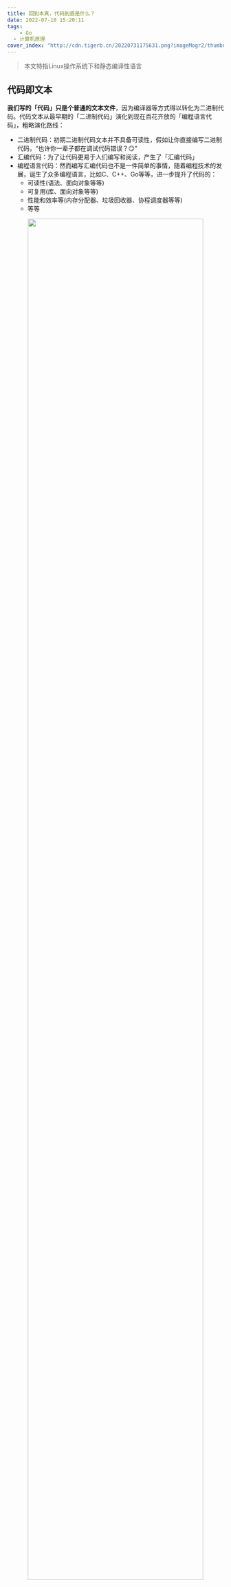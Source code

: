 ```yaml
---
title: 回到本真，代码到底是什么？
date: 2022-07-10 15:20:11
tags: 
	- Go
  - 计算机原理
cover_index: "http://cdn.tigerb.cn/20220731175631.png?imageMogr2/thumbnail/640x480!/format/webp/blur/1x0/quality/75|imageslim"
---
```


> 本文特指Linux操作系统下和静态编译性语言

## 代码即文本

**我们写的「代码」只是个普通的文本文件**，因为编译器等方式得以转化为二进制代码。代码文本从最早期的「二进制代码」演化到现在百花齐放的「编程语言代码」，粗略演化路线：

- 二进制代码：初期二进制代码文本并不具备可读性，假如让你直接编写二进制代码，“也许你一辈子都在调试代码错误？😏”
- 汇编代码：为了让代码更易于人们编写和阅读，产生了「汇编代码」
- 编程语言代码：然而编写汇编代码也不是一件简单的事情，随着编程技术的发展，诞生了众多编程语言，比如C、C++、Go等等，进一步提升了代码的：
  + 可读性(语法、面向对象等等)
  + 可复用(库、面向对象等等)
  + 性能和效率等(内存分配器、垃圾回收器、协程调度器等等)
  + 等等

<p align="center">
  <img src="http://cdn.tigerb.cn/20220717220428.png" style="width:90%">
</p>

> 现代编程语言语言，可以让我们更加高效编写程序。

以Go语言为例，最终Go代码汇编「编译器」转化为「汇编代码」，再到「二进制代码」文件。

我们的代码文本都包含了什么？

## 代码包含CPU指令和预置数据

为了简化理解，粗略来看代码主要分为两部分：

- 指令部分：CPU可执行的指令
- 数据部分：指令执行过程中依赖的数据，常量或者输入设备的数据

<p align="center">
  <img src="http://cdn.tigerb.cn/20220725132320.png" style="width:90%">
</p>


|代码逻辑类型|对应CPU指令类型|
|----------|----------|
传输数据逻辑：比如你平常写的代码一个变量的数据或者常量赋值到另个变量 | 数据传输指令MOV
算术运算逻辑：代码文本里描述的四则运算等等 | 运算指令
条件分支逻辑：代码文本里各种`if`的判断等等 | JMP跳转指令
函数调用逻辑：代码文本里各种的调用函数 | CALL/RETURN指令
等等 | ...

<p align="center">
  <img src="http://cdn.tigerb.cn/20220728133011.png" style="width:90%">
</p>

当二进制代码文件被执行时：

- 指令被加载进内存
- 预置数据被加载进内存

<p align="center">
  <img src="http://cdn.tigerb.cn/20220725131631.png" style="width:90%">
</p>

同样被加载到内存中的「代码」也主要分为两部分：

- 指令部分：传输、算术、跳转jmp、函数调用CALL/退出RETURN等指令
- 数据部分：文本代码中预置的数据，比如常量等

<p align="center">
  <img src="http://cdn.tigerb.cn/20220725132155.png" style="width:90%">
</p>

## CPU读取指令

二进制代码被加载到内存之后，中央处理器CPU就可以从内存中读取指令、解析并执行指令，同时执行指令过程中有需要的话「中央处理器CPU」从内存中读取代码中预置数据(常量等)。这里代码运行过程就是我们通常说到的「运行时 runtime」。

<p align="center">
  <img src="http://cdn.tigerb.cn/20220731163738.png" style="width:90%">
</p>

## 总结

1. 计算机自动运行核心：CPU执行指令
2. CPU从内存读取指令
3. 内存中的指令来源于被执行的二进制文件
4. 二进制文件由源代码文本经过编译等方式转化而来
5. 程序员根据需求编写源代码文本

<p align="center">
  <img src="http://cdn.tigerb.cn/20220731175631.png" style="width:100%">
</p>


> 所以综上所述，我们写的代码到底是什么？

```
答：包含CPU指令和预置数据的文本文件。
```

## 预告

下篇文章我们就来看看：

> 程序是如何运行的？